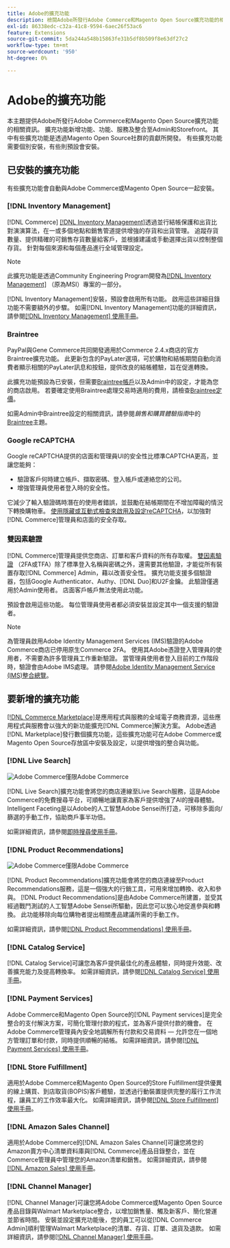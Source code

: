 ```yaml
---
title: Adobe的擴充功能
description: 檢閱Adobe所發行Adobe Commerce和Magento Open Source擴充功能的相關資訊。
exl-id: 86338edc-c32a-41c8-9594-6aec26f53ac6
feature: Extensions
source-git-commit: 5da244a548b15863fe31b5df8b509f8e63df27c2
workflow-type: tm+mt
source-wordcount: '950'
ht-degree: 0%

---
```


# Adobe的擴充功能

本主題提供Adobe所發行Adobe Commerce和Magento Open Source擴充功能的相關資訊。 擴充功能新增功能、功能、服務及整合至Admin和Storefront。 其中有些擴充功能是透過Magento Open Source社群的貢獻所開發。 有些擴充功能需要個別安裝，有些則預設會安裝。

## 已安裝的擴充功能

有些擴充功能會自動與Adobe Commerce或Magento Open Source一起安裝。

### [!DNL Inventory Management]

[!DNL Commerce] [[!DNL Inventory Management]](../inventory-management/introduction.md)透過並行結帳保護和出貨比對演演算法，在一或多個地點和銷售管道提供增強的存貨和出貨管理。 追蹤存貨數量、提供精確的可銷售存貨數量給客戶，並根據建議或手動選擇出貨以控制整個存貨。 針對每個來源和每個產品進行全域管理設定。

>[!NOTE]
>
>此擴充功能是透過Community Engineering Program開發為[[!DNL Inventory Management]](https://github.com/magento/inventory) （原為MSI）專案的一部分。

[!DNL Inventory Management]安裝，預設會啟用所有功能。 啟用這些詳細目錄功能不需要額外的步驟。 如需[!DNL Inventory Management]功能的詳細資訊，請參閱[[!DNL Inventory Management] 使用手冊](../inventory-management/guide-overview.md)。

### Braintree

PayPal與Gene Commerce共同開發適用於Commerce 2.4.x商店的官方Braintree擴充功能。 此更新包含的PayLater選項，可於購物和結帳期間自動向消費者顯示相關的PayLater訊息和按鈕，提供改良的結帳體驗，旨在促進轉換。

此擴充功能預設為已安裝，但需要[Braintree帳戶](https://www.braintreepayments.com/)以及Admin中的設定，才能為您的商店啟用。 若要確定使用Braintree處理交易時適用的費用，請檢查[Braintree定價](https://www.braintreepayments.com/braintree-pricing)。

如需Admin中Braintree設定的相關資訊，請參閱&#x200B;_銷售和購買體驗指南_&#x200B;中的[Braintree](../stores-purchase/braintree.md)主題。

### Google reCAPTCHA

Google reCAPTCHA提供的店面和管理員UI的安全性比標準CAPTCHA更高，並讓您能夠：

- 驗證客戶何時建立帳戶、擷取密碼、登入帳戶或連絡您的公司。
- 增強管理員使用者登入時的安全性。

它減少了輸入驗證碼時潛在的使用者錯誤，並鼓勵在結帳期間在不增加障礙的情況下轉換購物車。 [使用隱藏或互動式檢查來啟用及設定reCAPTCHA](../systems/security-google-recaptcha.md)，以加強對[!DNL Commerce]管理員和店面的安全存取。

### 雙因素驗證

[!DNL Commerce]管理員提供您商店、訂單和客戶資料的所有存取權。 [雙因素驗證](../systems/security-two-factor-authentication.md) （2FA或TFA）除了標準登入名稱與密碼之外，還需要其他驗證，才能從所有裝置存取[!DNL Commerce] Admin，藉以改善安全性。 擴充功能支援多個驗證器，包括Google Authenticator、Authy、[!DNL Duo]和U2F金鑰。 此驗證僅適用於Admin使用者。 店面客戶帳戶無法使用此功能。

預設會啟用這些功能。 每位管理員使用者都必須安裝並設定其中一個支援的驗證者。

>[!NOTE]
>
>為管理員啟用Adobe Identity Management Services (IMS)驗證的Adobe Commerce商店已停用原生Commerce 2FA。 使用其Adobe憑證登入管理員的使用者，不需要為許多管理員工作重新驗證。 當管理員使用者登入目前的工作階段時，驗證會由Adobe IMS處理。 請參閱[Adobe Identity Management Service (IMS)整合總覽](./adobe-ims-integration-overview.md)。

## 要新增的擴充功能

[[!DNL Commerce Marketplace]](https://marketplace.magento.com/)是應用程式與服務的全域電子商務資源，這些應用程式與服務會以強大的新功能擴充[!DNL Commerce]解決方案。 Adobe透過[!DNL Marketplace]發行數個擴充功能，這些擴充功能可在Adobe Commerce或Magento Open Source存放區中安裝及設定，以提供增強的整合與功能。

### [!DNL Live Search]

![Adobe Commerce](../assets/adobe-logo.svg)僅限Adobe Commerce

[!DNL Live Search]擴充功能會將您的商店連線至Live Search服務，這是Adobe Commerce的免費搜尋平台，可順暢地讓賣家為客戶提供增強了AI的搜尋體驗。 Intelligent Faceting是以Adobe的人工智慧Adobe Sensei所打造，可移除多面向/篩選的手動工作，協助商戶事半功倍。

如需詳細資訊，請參閱[即時搜尋使用手冊](https://experienceleague.adobe.com/docs/commerce/live-search/guide-overview.html)。

### [!DNL Product Recommendations]

![Adobe Commerce](../assets/adobe-logo.svg)僅限Adobe Commerce

[!DNL Product Recommendations]擴充功能會將您的商店連線至Product Recommendations服務，這是一個強大的行銷工具，可用來增加轉換、收入和參與。 [!DNL Product Recommendations]是由Adobe Commerce所建置，並受其經過戰鬥測試的人工智慧Adobe Sensei所驅動，因此您可以放心地促進參與和轉換。 此功能移除向每位購物者提出相關產品建議所需的手動工作。

如需詳細資訊，請參閱[[!DNL Product Recommendations] 使用手冊](https://experienceleague.adobe.com/docs/commerce/product-recommendations/guide-overview.html?lang=en)。

### [!DNL Catalog Service]

[!DNL Catalog Service]可讓您為客戶提供最佳化的產品體驗，同時提升效能、改善擴充能力及提高轉換率。 如需詳細資訊，請參閱[[!DNL Catalog Service] 使用手冊](https://experienceleague.adobe.com/docs/commerce/catalog-service/guide-overview.html)。

### [!DNL Payment Services]

Adobe Commerce和Magento Open Source的[!DNL Payment services]是完全整合的支付解決方案，可簡化管理付款的程式，並為客戶提供付款的機會。 在Adobe Commerce管理員內安全地調解所有付款和交易資料 — 允許您在一個地方管理訂單和付款，同時提供順暢的結帳。 如需詳細資訊，請參閱[[!DNL Payment Services] 使用手冊](https://experienceleague.adobe.com/docs/commerce/payment-services/guide-overview.html)。

### [!DNL Store Fulfillment]

適用於Adobe Commerce和Magento Open Source的Store Fulfillment提供優異的線上購買、到店取貨(BOPIS)客戶體驗，並透過行動裝置提供完整的履行工作流程，讓員工的工作效率最大化。 如需詳細資訊，請參閱[[!DNL Store Fulfillment] 使用手冊](https://experienceleague.adobe.com/docs/commerce/store-fulfillment/guide-overview.html)。

### [!DNL Amazon Sales Channel]

適用於Adobe Commerce的[!DNL Amazon Sales Channel]可讓您將您的Amazon賣方中心清單資料庫與[!DNL Commerce]產品目錄整合，並在Commerce管理員中管理您的Amazon清單和銷售。 如需詳細資訊，請參閱[[!DNL Amazon Sales] 使用手冊](https://experienceleague.adobe.com/docs/commerce-channels/amazon/guide-overview.html)。

### [!DNL Channel Manager]

[!DNL Channel Manager]可讓您將Adobe Commerce或Magento Open Source產品目錄與Walmart Marketplace整合，以增加銷售量、觸及新客戶、簡化營運並節省時間。 安裝並設定擴充功能後，您的員工可以從[!DNL Commerce Admin]順利管理Walmart Marketplace的清單、存貨、訂單、退貨及退款。 如需詳細資訊，請參閱[[!DNL Channel Manager] 使用手冊](https://experienceleague.adobe.com/docs/commerce-channels/channel-manager/guide-overview.html)。
